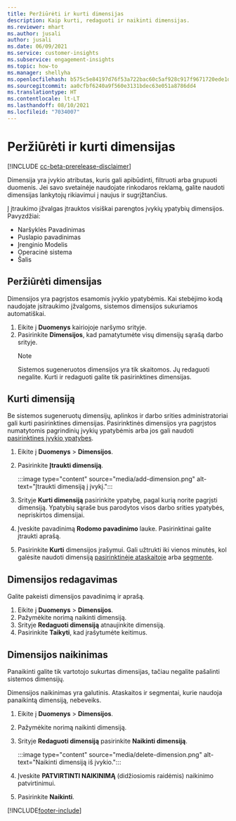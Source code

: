 ```yaml
---
title: Peržiūrėti ir kurti dimensijas
description: Kaip kurti, redaguoti ir naikinti dimensijas.
ms.reviewer: mhart
ms.author: jusali
author: jusali
ms.date: 06/09/2021
ms.service: customer-insights
ms.subservice: engagement-insights
ms.topic: how-to
ms.manager: shellyha
ms.openlocfilehash: b575c5e84197d76f53a722bac60c5af928c917f9671720ede1de38c4a7478be4
ms.sourcegitcommit: aa0cfbf6240a9f560e3131bdec63e051a8786dd4
ms.translationtype: HT
ms.contentlocale: lt-LT
ms.lasthandoff: 08/10/2021
ms.locfileid: "7034007"
---
```

# <a name="view-and-create-dimensions"></a>Peržiūrėti ir kurti dimensijas

[!INCLUDE [cc-beta-prerelease-disclaimer](includes/cc-beta-prerelease-disclaimer.md)]

Dimensija yra įvykio atributas, kuris gali apibūdinti, filtruoti arba grupuoti duomenis. Jei savo svetainėje naudojate rinkodaros reklamą, galite naudoti dimensijas lankytojų rikiavimui į naujus ir sugrįžtančius.  

Į įtraukimo įžvalgas įtrauktos visiškai parengtos įvykių ypatybių dimensijos. Pavyzdžiai:

- Naršyklės Pavadinimas
- Puslapio pavadinimas
- Įrenginio Modelis
- Operacinė sistema
- Šalis

## <a name="view-dimensions"></a>Peržiūrėti dimensijas

Dimensijos yra pagrįstos esamomis įvykio ypatybėmis. Kai stebėjimo kodą naudojate įsitraukimo įžvalgoms, sistemos dimensijos sukuriamos automatiškai.

1. Eikite į **Duomenys** kairiojoje naršymo srityje. 
1. Pasirinkite **Dimensijos**, kad pamatytumėte visų dimensijų sąrašą darbo srityje. 
   > [!NOTE]
   > Sistemos sugeneruotos dimensijos yra tik skaitomos. Jų redaguoti negalite. Kurti ir redaguoti galite tik pasirinktines dimensijas.

## <a name="create-a-dimension"></a>Kurti dimensiją

Be sistemos sugeneruotų dimensijų, aplinkos ir darbo srities administratoriai gali kurti pasirinktines dimensijas. Pasirinktinės dimensijos yra pagrįstos numatytomis pagrindinių įvykių ypatybėmis arba jos gali naudoti [pasirinktines įvykio ypatybes](advanced-SDK-implementation.md).

1. Eikite į **Duomenys** > **Dimensijos**.
1. Pasirinkite **Įtraukti dimensiją**.

   :::image type="content" source="media/add-dimension.png" alt-text="Įtraukti dimensiją į įvykį.":::

1. Srityje **Kurti dimensiją** pasirinkite ypatybę, pagal kurią norite pagrįsti dimensiją. Ypatybių sąraše bus parodytos visos darbo srities ypatybės, nepriskirtos dimensijai.
1. Įveskite pavadinimą **Rodomo pavadinimo** lauke. Pasirinktinai galite įtraukti aprašą.
1. Pasirinkite **Kurti** dimensijos įrašymui. Gali užtrukti iki vienos minutės, kol galėsite naudoti dimensiją [pasirinktinėje ataskaitoje](custom-reports.md) arba [segmente](segments.md). 

## <a name="edit-a-dimension"></a>Dimensijos redagavimas

Galite pakeisti dimensijos pavadinimą ir aprašą.

1. Eikite į **Duomenys** > **Dimensijos**.
1. Pažymėkite norimą naikinti dimensiją.
1. Srityje **Redaguoti dimensiją** atnaujinkite dimensiją.
1. Pasirinkite **Taikyti**, kad įrašytumėte keitimus.

## <a name="delete-a-dimension"></a>Dimensijos naikinimas

Panaikinti galite tik vartotojo sukurtas dimensijas, tačiau negalite pašalinti sistemos dimensijų.

Dimensijos naikinimas yra galutinis. Ataskaitos ir segmentai, kurie naudoja panaikintą dimensiją, nebeveiks. 

1. Eikite į **Duomenys** > **Dimensijos**.
1. Pažymėkite norimą naikinti dimensiją.
1. Srityje **Redaguoti dimensiją** pasirinkite **Naikinti dimensiją**.

   :::image type="content" source="media/delete-dimension.png" alt-text="Naikinti dimensiją iš įvykio.":::

1. Įveskite **PATVIRTINTI NAIKINIMĄ** (didžiosiomis raidėmis) naikinimo patvirtinimui. 
1. Pasirinkite **Naikinti**.

[!INCLUDE[footer-include](../includes/footer-banner.md)]
